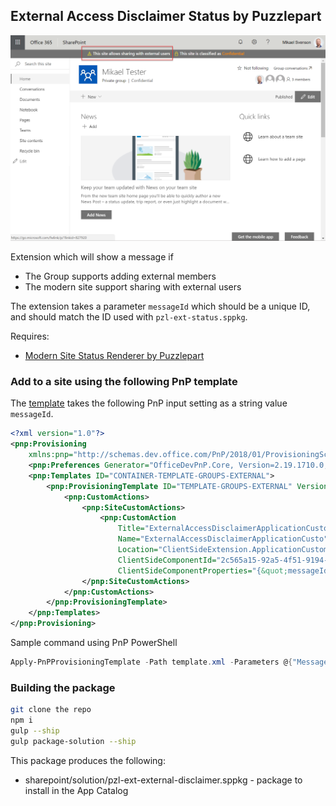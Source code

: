 ## External Access Disclaimer Status by Puzzlepart

![statusbar](./statusbar.png)

Extension which will show a message if
* The Group supports adding external members
* The modern site support sharing with external users

The extension takes a parameter `messageId` which should be a unique ID, and should match the ID used with `pzl-ext-status.sppkg`.

Requires:

* [Modern Site Status Renderer by Puzzlepart](../Pzl.Ext.StatusBar/README.md)

### Add to a site using the following PnP template

The [template](./template.xml) takes the following PnP input setting as a string value `messageId`.

```xml
<?xml version="1.0"?>
<pnp:Provisioning 
    xmlns:pnp="http://schemas.dev.office.com/PnP/2018/01/ProvisioningSchema">
    <pnp:Preferences Generator="OfficeDevPnP.Core, Version=2.19.1710.0, Culture=neutral, PublicKeyToken=null" />
    <pnp:Templates ID="CONTAINER-TEMPLATE-GROUPS-EXTERNAL">
        <pnp:ProvisioningTemplate ID="TEMPLATE-GROUPS-EXTERNAL" Version="1" BaseSiteTemplate="GROUP#0" Scope="RootSite">
            <pnp:CustomActions>
                <pnp:SiteCustomActions>
                    <pnp:CustomAction
                        Title="ExternalAccessDisclaimerApplicationCusto"
                        Name="ExternalAccessDisclaimerApplicationCusto"
                        Location="ClientSideExtension.ApplicationCustomizer"
                        ClientSideComponentId="2c565a15-92a5-4f51-9194-6a88a5edd482"
                        ClientSideComponentProperties="{&quot;messageId&quot;:&quot;{parameter:MessageId}&quot;}" />
                </pnp:SiteCustomActions>
            </pnp:CustomActions>
        </pnp:ProvisioningTemplate>
    </pnp:Templates>
</pnp:Provisioning>
```

Sample command using PnP PowerShell
```powershell
Apply-PnPProvisioningTemplate -Path template.xml -Parameters @{"MessageId"="PzlMsg"}
```

### Building the package

```bash
git clone the repo
npm i
gulp --ship
gulp package-solution --ship
```

This package produces the following:

* sharepoint/solution/pzl-ext-external-disclaimer.sppkg - package to install in the App Catalog
